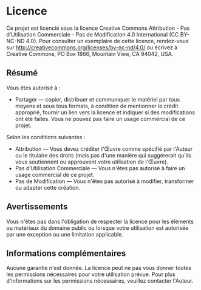 # Licence

Ce projet est licencié sous la licence Creative Commons Attribution - Pas d’Utilisation Commerciale - Pas de Modification 4.0 International (CC BY-NC-ND 4.0). Pour consulter un exemplaire de cette licence, rendez-vous sur http://creativecommons.org/licenses/by-nc-nd/4.0/ ou écrivez à Creative Commons, PO Box 1866, Mountain View, CA 94042, USA.

## Résumé

Vous êtes autorisé à :

- Partager — copier, distribuer et communiquer le matériel par tous moyens et sous tous formats, à condition de mentionner le crédit approprié, fournir un lien vers la licence et indiquer si des modifications ont été faites. Vous ne pouvez pas faire un usage commercial de ce projet.
  
Selon les conditions suivantes :

- Attribution — Vous devez créditer l'Œuvre comme spécifié par l'Auteur ou le titulaire des droits (mais pas d'une manière qui suggérerait qu'ils vous soutiennent ou approuvent votre utilisation de l'Œuvre).
- Pas d’Utilisation Commerciale — Vous n'êtes pas autorisé à faire un usage commercial de ce projet.
- Pas de Modification — Vous n'êtes pas autorisé à modifier, transformer ou adapter cette création.

## Avertissements

Vous n'êtes pas dans l'obligation de respecter la licence pour les éléments ou matériaux du domaine public ou lorsque votre utilisation est autorisée par une exception ou une limitation applicable.

## Informations complémentaires

Aucune garantie n'est donnée. La licence peut ne pas vous donner toutes les permissions nécessaires pour votre utilisation prévue. Pour plus d'informations sur les permissions nécessaires, veuillez contacter l'Auteur.
